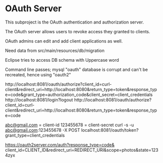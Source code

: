 OAuth Server
============
This subproject is the OAuth authentication and authorization server.

The OAuth server allows users to revoke access they granted to clients.

OAuth admins can edit and add client applications as well.

Need data from src/main/resources/db/migration

Eclipse tries to access DB schema with Uppercase word

Command line passes; mysql "oauth" database is corrupt and can't be recreated, hence using "oauth2"

http://localhost:8081/oauth/authorize?client_id=curl-client&redirect_uri=http://localhost:8080&return_type=token&response_type=code&grant_type=authorization_code&client_secret=client_credentials
http://localhost:8081/login?logout
http://localhost:8081/oauth/authorize?client_id=curl-client&redirect_uri=http://localhost:8080&return_type=token&response_type=code

abc@gmail.com = client-id
123455678 = client-secret
curl -s -u abc@gmail.com:123455678 -X POST localhost:8081/oauth/token\?grant_type=client_credentials

https://oauth2server.com/auth?response_type=code&
  client_id=CLIENT_ID&redirect_uri=REDIRECT_URI&scope=photos&state=1234zyx
